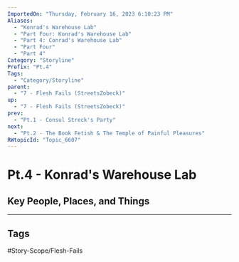 ```yaml
---
ImportedOn: "Thursday, February 16, 2023 6:10:23 PM"
Aliases:
  - "Konrad's Warehouse Lab"
  - "Part Four: Konrad's Warehouse Lab"
  - "Part 4: Conrad's Warehouse Lab"
  - "Part Four"
  - "Part 4"
Category: "Storyline"
Prefix: "Pt.4"
Tags:
  - "Category/Storyline"
parent:
  - "7 - Flesh Fails (StreetsZobeck)"
up:
  - "7 - Flesh Fails (StreetsZobeck)"
prev:
  - "Pt.1 - Consul Streck's Party"
next:
  - "Pt.2 - The Book Fetish & The Temple of Painful Pleasures"
RWtopicId: "Topic_6607"
---
```

# Pt.4 - Konrad's Warehouse Lab
## Key People, Places, and Things

---
## Tags
#Story-Scope/Flesh-Fails

